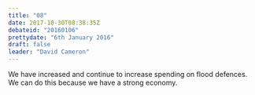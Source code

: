 ```yaml
---
title: "08"
date: 2017-10-30T08:38:35Z
debateid: "20160106"
prettydate: "6th January 2016"
draft: false
leader: "David Cameron"
---
```


We have increased and continue to increase spending on flood defences. We can do this because we have a strong economy.
